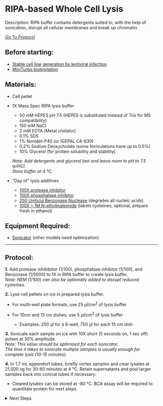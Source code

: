 RIPA-based Whole Cell Lysis
================================================================================
Description: RIPA buffer contains detergents suited to, with the help of sonication, disrupt all cellular membranes and break up chromatin.

[Go To Protocol](#protocol)

Before starting:
--------------------------------------------------------------------------------
* [Stable cell line generation by lentiviral infection](../Lentivirus-Stables/virus-production-HEK293T.md)
* [MiniTurbo biotinylation](./miniTurbo-biotinylation.md)

Materials:
--------------------------------------------------------------------------------
  * Cell pellet
  
  * 1X Mass Spec RIPA lysis buffer
  
    * 50 mM HEPES pH 7.5 (HEPES is substituted instead of Tris for MS compatibility)
    * 150 mM NaCl
    * 2 mM EDTA (Metal chelator)
    * 0.1% SDS
    * 1% Nonidet-P40 (or IGEPAL CA-630)
    * 0.2% Sodium Deoxycholate (some formulations have up to 0.5%)
    * 10% Glycerol (for protein solubility and stability)
    
    *Note: Add detergents and glycerol last and leave room to pH to 7.5 w/HCl.*<br/>*Store buffer at 4 °C.*
  
  * "Day of" lysis additives
    
    * [100X protease inhibitor](https://www.thermofisher.com/order/catalog/product/78429#/78429)
    * [100X phosphatase inhibitor](https://www.thermofisher.com/order/catalog/product/78420#/78420)
    * [250 Units/µl Benzonase Nuclease](https://www.sigmaaldrich.com/catalog/product/sigma/e1014?lang=en&region=US&cm_sp=Insite-_-caSrpResults_srpRecs_srpModel_e1014-25ku-_-srpRecs3-1) (degrades all nucleic acids)
    * [100X = 1M N-ethylmaleimide](https://www.thermofisher.com/order/catalog/product/23030?us&en#/23030?us&en) (labels cysteines, optional, prepare fresh in ethanol)
     
Equipment Required:
--------------------------------------------------------------------------------
  
  * [Sonicator](https://www.fishersci.com/shop/products/fisher-scientific-model-120-sonic-dismembrator-4/p-3974654) (other models need optimization)

<!-- Use <br/> to fill in first page -->

___
Protocol:
--------------------------------------------------------------------------------

**1.** Add protease inhibibitor (1/100), phosphatase inhibitor (1/100), and Benzonase (1/5000) to 1X in RIPA buffer to create lysis buffer. <br/>*Note: NEM (1/100) can also be optionally added to disrupt reduced cysteines.*

**2.** Lyse cell pellets on ice in prepared lysis buffer.
  * For multi-well plate formats, use 25 µl/cm<sup>2</sup> of lysis buffer
  * For 10cm and 15 cm dishes, use 5 µl/cm<sup>2</sup> of lysis buffer
    
    * Examples: 250 µl for a 6-well, 750 µl for each 15 cm dish
    
**3.** Sonicate each sample on ice with 10X short (5 seconds on, 1 sec off) pulses at 30% amplitude. <br/>*Note: This value should be optimized for each sonicator.*<br/>*The time it takes to sonicate multiple samples is usually enough for complete lysis (10-15 minutes).*
  
**4.** In 1.7 mL eppendorf tubes, briefly vortex samples and clear lysates at 21,000 xg for 30-60 minutes at 4 °C. Retain supernatants and pool larger samples back into conical tubes if necessary.

  * Cleared lysates can be stored at -80 °C. BCA assay will be required to quantitate protein for next steps.

<!-- The text below creates dropdown lists for links to next steps or hyperlinks -->

<details>
  <summary>Next Steps</summary>

</p> <a href="../General/BCA-Assay.md">
BCA protein quantification</a>

</p> <a href="../General/Western-Blotting.md">
Western Validation</a>

</p> <a href="./miniTurbo-Strep-Pulldown.md">
Strep IP</a>

</p> <a href="../Mass-Spec-Prep/On-Bead-Digestion.md">
Rapigest reduction, alkylation, and Trypsin Digestion</a>

</p> <a href="../Mass-Spec-Prep/C18-Column-Cleanup.md">
C18 Column</a>
  
</p> <a href="../Mass-Spec-Prep/Ethyl-Acetate-Cleanup.md">
Ethyl Acetate Cleanup</a>  
  
</p> <a href="../Mass-Spec-Prep/Peptide-Quant.md">
Peptide Quantification</a>

</details>
